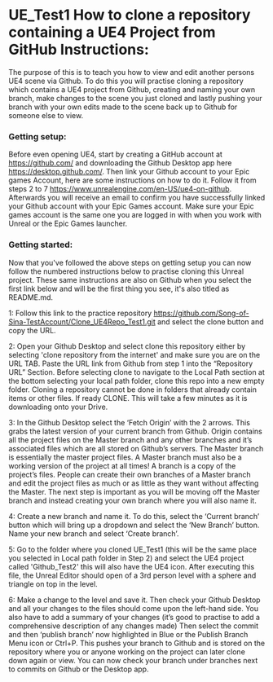 # UE_Test1 How to clone a repository containing a UE4 Project from GitHub Instructions: 

The purpose of this is to teach you how to view and edit another persons UE4 scene via Github. To do this you will practise cloning a repository which contains a UE4 project from Github, creating and naming your own branch, make changes to the scene you just cloned and lastly pushing your branch with your own edits made to the scene back up to Github for someone else to view.


### Getting setup:
Before even opening UE4, start by creating a GitHub account at https://github.com/ and downloading the Github Desktop app here https://desktop.github.com/.
Then link your Github account to your Epic games Account, here are some instructions on how to do it. Follow it from steps 2 to 7 https://www.unrealengine.com/en-US/ue4-on-github. Afterwards you will receive an email to confirm you have successfully linked your Github account with your Epic Games account. Make sure your Epic games account is the same one you are logged in with when you work with Unreal or the Epic Games launcher.


### Getting started:
Now that you've followed the above steps on getting setup you can now follow the numbered instructions below to practise cloning this Unreal project. These same instructions are also on Github when you select the first link below and will be the first thing you see, it's also titled as README.md.

1: Follow this link to the practice repository https://github.com/Song-of-Sina-TestAccount/Clone_UE4Repo_Test1.git and select the clone button and copy the URL.

2: Open your Github Desktop and select clone this repository either by selecting 'clone repository from the internet' and make sure you are on the URL TAB. Paste the URL link from Github from step 1 into the “Repository URL” Section. Before selecting clone to navigate to the Local Path section at the bottom selecting your local path folder, clone this repo into a new empty folder. Cloning a repository cannot be done in folders that already contain items or other files. If ready CLONE. This will take a few minutes as it is downloading onto your Drive.

3: In the Github Desktop select the ‘Fetch Origin’ with the 2 arrows. This grabs the latest version of your current branch from Github. Origin contains all the project files on the Master branch and any other branches and it’s associated files which are all stored on Github’s servers. The Master branch is essentially the master project files. A Master branch must also be a working version of the project at all times! A branch is a copy of the project’s files. People can create their own branches of a Master branch and edit the project files as much or as little as they want without affecting the Master. The next step is important as you will be moving off the Master branch and instead creating your own branch where you will also name it.

4: Create a new branch and name it. To do this, select the ‘Current branch’ button which will bring up a dropdown and select the ‘New Branch’ button. Name your new branch and select ‘Create branch’.

5: Go to the folder where you cloned UE_Test1 (this will be the same place you selected in Local path folder in Step 2) and select the UE4 project called 'Github_Test2' this will also have the UE4 icon. After executing this file, the Unreal Editor should open of a 3rd person level with a sphere and triangle on top in the level.

6: Make a change to the level and save it. Then check your Github Desktop and all your changes to the files should come upon the left-hand side. You also have to add a summary of your changes (it’s good to practise to add a comprehensive description of any changes made) Then select the commit and then ‘publish branch’ now highlighted in Blue or the  Publish Branch Menu icon or Ctrl+P. This pushes your branch to Github and is stored on the repository where you or anyone working on the project can later clone down again or view. You can now check your branch under branches next to commits on Github or the Desktop app.
